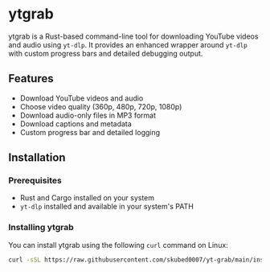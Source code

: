 # ytgrab

ytgrab is a Rust-based command-line tool for downloading YouTube videos and audio using `yt-dlp`. It provides an enhanced wrapper around `yt-dlp` with custom progress bars and detailed debugging output.

## Features

- Download YouTube videos and audio
- Choose video quality (360p, 480p, 720p, 1080p)
- Download audio-only files in MP3 format
- Download captions and metadata
- Custom progress bar and detailed logging

## Installation

### Prerequisites

- Rust and Cargo installed on your system
- `yt-dlp` installed and available in your system's PATH

### Installing ytgrab

You can install ytgrab using the following `curl` command on Linux:

```sh
curl -sSL https://raw.githubusercontent.com/skubed0007/yt-grab/main/install.sh | sudo bash
